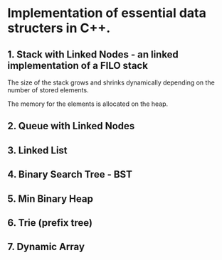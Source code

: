 # Implementation of essential data structers in C++.

## 1. Stack with Linked Nodes - an linked implementation of a FILO stack

The size of the stack grows and shrinks dynamically depending on the number of stored elements.

The memory for the elements is allocated on the heap.

## 2. Queue with Linked Nodes

## 3. Linked List

## 4. Binary Search Tree - BST

## 5. Min Binary Heap

## 6. Trie (prefix tree)

## 7. Dynamic Array
